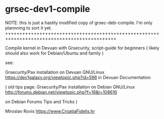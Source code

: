 grsec-dev1-compile
=================

NOTE: this is just a hastily modified copy of grsec-deb-compile. I'm only plannning to sort it yet.
+++++++++++++++++++++++++++++++++++++++++++++++++++++++++++++++++++++++++++++++++++++++++++++

Compile kernel in Devuan with Grsecurity, script-guide for beginners
( likely should also work for Debian/Ubuntu and family )

see:

Grsecurity/Pax installation on Devuan GNU/Linux
https://dev1galaxy.org/viewtopic.php?id=596
in Devuan Documentation

( old tips page:
Grsecurity/Pax installation on Debian GNU/Linux
http://forums.debian.net/viewtopic.php?f=16&t=108616

on Debian Forums Tips and Tricks
)

Miroslav Rovis
https://www.CroatiaFidelis.hr
